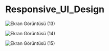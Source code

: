# Responsive_UI_Design

![Ekran Görüntüsü (13)](https://user-images.githubusercontent.com/75577514/183080262-4457bbb3-c40b-48d6-a87a-08be30d41c87.png)

![Ekran Görüntüsü (14)](https://user-images.githubusercontent.com/75577514/183080265-c114a93a-c49c-4ecd-877e-907f921d91a7.png)

![Ekran Görüntüsü (15)](https://user-images.githubusercontent.com/75577514/183080268-2f438082-4efc-4089-b723-4aa95085a788.png)
